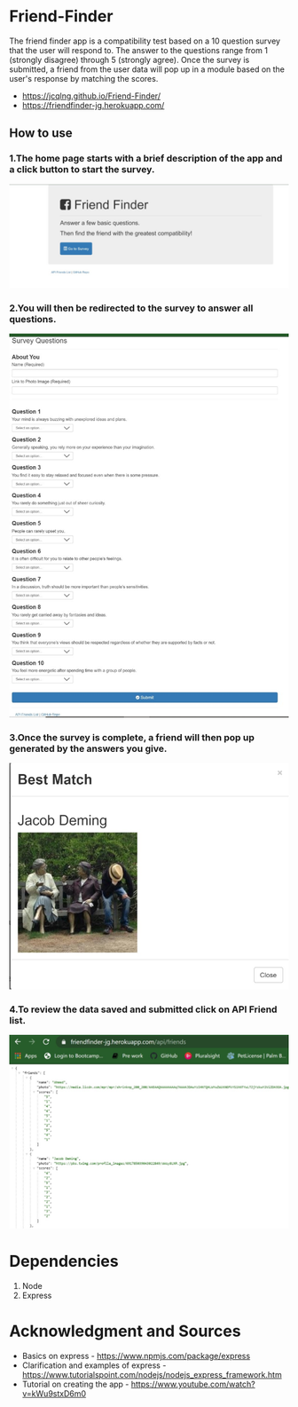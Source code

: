 # Friend-Finder
The friend finder app is a compatibility test based on a 10 question survey that the user will respond to. The answer to the questions range from 1 (strongly disagree) through 5 (strongly agree). Once the survey is submitted, a friend from the user data will pop up in a module based on the user's response by matching the scores.
 
* https://jcqlng.github.io/Friend-Finder/
* https://friendfinder-jg.herokuapp.com/ 

## How to use 

### 1.The home page starts with a brief description of the app and a click button to start the survey.

![Home Page](./screenshots/home.jpg)


### 2.You will then be redirected to the survey to answer all questions. 

![Survey](./screenshots/survey.jpg)

### 3.Once the survey is complete, a friend will then pop up generated by the answers you give. 

![Friend](./screenshots/friend.jpg)

### 4.To review the data saved and submitted click on API Friend list. 

![API](./screenshots/api.jpg)

# Dependencies 
1. Node 
2. Express

# Acknowledgment and Sources
* Basics on express - https://www.npmjs.com/package/express
* Clarification and examples of express - https://www.tutorialspoint.com/nodejs/nodejs_express_framework.htm
* Tutorial on creating the app - https://www.youtube.com/watch?v=kWu9stxD6m0 

